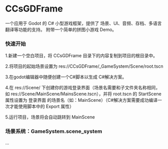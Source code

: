 # CCsGDFrame
 一个应用于 Godot 的 C# 小型游戏框架，提供了 场景、UI、音频、存档、多语言翻译等功能的支持。
附带一个简单的拼图小游戏 Demo。
### 快速开始
<p>1.新建一个空白项目，将 CCsGDFrame 目录下的内容复制到项目的根目录中。
<p>2.将项目的起始场景设置为 res://CCsGDFrame/_GameSystem/Scene/root.tscn
<p>3.在godot编辑器中随便创建一个C#脚本以生成 C#解决方案。
<p>4.在 res://Scene/ 下创建你的游戏登录界面（场景名需要和子文件夹名称相同，如 res://Scene/MainScene/MainsScene.tscn），并将 root.tscn 的 StartScene 属性设置为 登录界面 的场景名（如：MainScene）（C#解决方案需要成功编译一次才能使用脚本中的 Export 属性）
<p>5.运行项目，场景将会自动跳转到 MainScene

### 场景系统：GameSystem.scene_system
...
